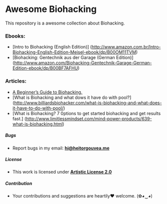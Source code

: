 # Awesome Biohacking

This repository is a awesome collection about Biohacking.



### Ebooks:
- [Intro to Biohacking (English Edition)]
(http://www.amazon.com.br/Intro-Biohacking-English-Edition-Meisel-ebook/dp/B00OM11TVM)
- [Biohacking: Gentechnik aus der Garage (German Edition)] (http://www.amazon.com/Biohacking-Gentechnik-Garage-German-Edition-ebook/dp/B00BF7AFHU)

### Articles:
- [A Beginner’s Guide to Biohacking.](https://www.bulletproofexec.com/beginners-guide-to-biohacking-101/)
- [What is Biohacking and what dows it have do with pool?] (http://www.billiardsbiohacker.com/what-is-biohacking-and-what-does-it-have-to-do-with-pool/)
- [What is Biohacking? 7 0ptions to get started biohacking and get results fast.] (http://www.limitlessmindset.com/mind-power-products/639-what-is-biohacking.html)

##### Bugs

- Report bugs in my email: **hi@heitorgouvea.me**

##### License

- This work is licensed under [**Artistic License 2.0**](https://github.com/HeitorG/awesome-biohacking/blob/master/LICENSE.md)

##### Contribution

- Your contributions and suggestions are heartily♥ welcome. (✿◕‿◕)
